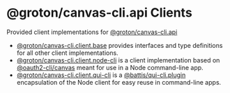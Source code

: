 # @groton/canvas-cli.api Clients

Provided client implementations for [@groton/canvas-cli.api](../api#readme)

- [@groton/canvas-cli.client.base](./base#readme) provides interfaces and type definitions for all other client implementations.
- [@groton/canvas-cli.client.node-cli](./node-cli#readme) is a client implementation based on [@oauth2-cli/canvas](../../oauth2-cli/canvas#readme) meant for use in a Node command-line app.
- [@groton/canvas-cli.client.qui-cli](./qui-cli#readme) is a [@battis/qui-cli.plugin](https://www.npmjs.com/package/@battis/qui-cli.plugin) encapsulation of the Node client for easy reuse in command-line apps.
